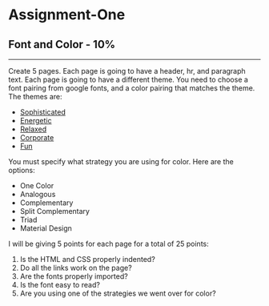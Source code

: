# Assignment-One
## Font and Color - 10%
***
Create 5 pages. Each page is going to have a header, hr, and paragraph text. Each page is going to have a different theme. You need to choose a font pairing from google fonts, and a color pairing that matches the theme. The themes are:

* [Sophisticated](https://assignment-one-dyjjspqqnt.now.sh/sophisticated "Sophisticated")
* [Energetic](https://assignment-one-dyjjspqqnt.now.sh/energetic "Energetic")
* [Relaxed](https://assignment-one-dyjjspqqnt.now.sh/relaxed "Relaxed")
* [Corporate](https://assignment-one-dyjjspqqnt.now.sh/corporate "Corporate")
* [Fun](https://assignment-one-dyjjspqqnt.now.sh/fun "Fun")

You must specify what strategy you are using for color. Here are the options:

* One Color
* Analogous
* Complementary
* Split Complementary
* Triad
* Material Design

I will be giving 5 points for each page for a total of 25 points:

1. Is the HTML and CSS properly indented?
2. Do all the links work on the page?
3. Are the fonts properly imported?
4. Is the font easy to read?
5. Are you using one of the strategies we went over for color?
